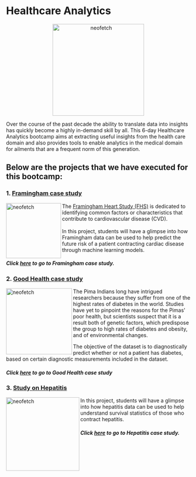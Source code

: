 # Healthcare Analytics
<p align="center">
<img src="https://www.topbots.com/wp-content/uploads/2017/05/enlitic_global_healthcare_1600x700_web-1280x640.jpg" alt="neofetch" align="middle" height="250px">
</p>
Over the course of the past decade the ability to translate data into insights has quickly become a highly in-demand skill by all. This 6-day Healthcare Analytics bootcamp aims at extracting useful insights from the health care domain and also provides tools to enable analytics in the medical domain for ailments that are a frequent norm of this generation.

## Below are the projects that we have executed for this bootcamp:

### 1. [Framingham case study](https://github.com/Rajan316/healthcare-analytics/tree/master/Framingham)

<img src="https://article.images.consumerreports.org/prod/content/dam/CRO%20Images%202018/Health/June/CR-HealthInlinehero-access-heart-attack-stroke-risk-0618.jpg" alt="neofetch" align="left" height="150px">
The <a href="https://www.framinghamheartstudy.org/">Framingham Heart Study (FHS)</a> is dedicated to identifying common factors or characteristics that contribute to cardiovascular disease (CVD). <br />
 <br /> In this project, students will have a glimpse into how Framingham data can be used to help predict the future risk of a patient contracting cardiac disease through machine learning models.

##### Click [here](https://github.com/Rajan316/healthcare-analytics/tree/master/Framingham) to go to Framingham case study.

### 2. [Good Health case study](https://github.com/Rajan316/healthcare-analytics/tree/master/GoodHealth%20Code%20files)

<img src="https://img.webmd.com/dtmcms/live/webmd/consumer_assets/site_images/article_thumbnails/quizzes/type2_diabetes_rmq/493x335_type2_diabetes_rmq.jpg" alt="neofetch" align="left" height="180px">
The Pima Indians long have intrigued researchers because they suffer from one of the highest rates of diabetes in the world. 
Studies have yet to pinpoint the reasons for the Pimas' poor health, but scientists suspect that it is a result both of genetic factors, which predispose the group to high rates of diabetes and obesity, and of environmental changes.

The objective of the dataset is to diagnostically predict whether or not a patient has diabetes, based on certain diagnostic measurements included in the dataset. <br />

##### Click [here](https://github.com/Rajan316/healthcare-analytics/tree/master/GoodHealth%20Code%20files) to go to Good Health case study


### 3. [Study on Hepatitis](https://github.com/Rajan316/healthcare-analytics/tree/master/Hepatitis)

<img src="https://www.news-medical.net/image.axd?picture=2017%2F9%2Fshutterstock_463602482.jpg" alt="neofetch" align="left" height="200px">
In this project, students will have a glimpse into how hepatitis data can be used to help understand survival statistics of those who contract hepatitis.<br />

##### Click [here](https://github.com/Rajan316/healthcare-analytics/tree/master/Hepatitis) to go to Hepatitis case study.

